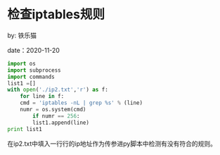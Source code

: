 # 检查iptables规则

by:  铁乐猫

date：2020-11-20



```python
import os
import subprocess
import commands
list1 =[]
with open('./ip2.txt','r') as f:
    for line in f:
	cmd = 'iptables -nL | grep %s' % (line)
	numr = os.system(cmd)
        if numr == 256:
	    list1.append(line)
print list1
```



在ip2.txt中填入一行行的ip地址作为传参进py脚本中检测有没有符合的规则。
